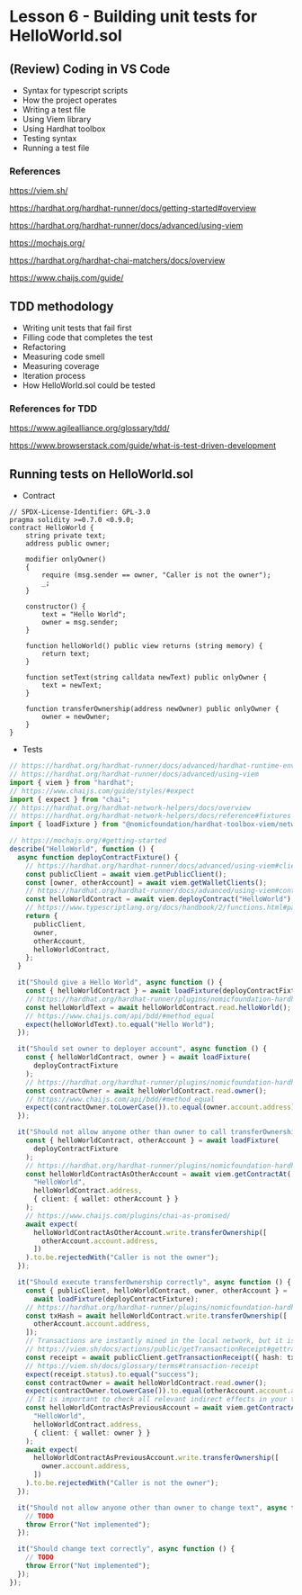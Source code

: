 # Lesson 6 - Building unit tests for HelloWorld.sol

## (Review) Coding in VS Code

* Syntax for typescript scripts
* How the project operates
* Writing a test file
* Using Viem library
* Using Hardhat toolbox
* Testing syntax
* Running a test file

### References

<https://viem.sh/>

<https://hardhat.org/hardhat-runner/docs/getting-started#overview>

<https://hardhat.org/hardhat-runner/docs/advanced/using-viem>

<https://mochajs.org/>

<https://hardhat.org/hardhat-chai-matchers/docs/overview>

<https://www.chaijs.com/guide/>

## TDD methodology

* Writing unit tests that fail first
* Filling code that completes the test
* Refactoring
* Measuring code smell
* Measuring coverage
* Iteration process
* How HelloWorld.sol could be tested

### References for TDD

<https://www.agilealliance.org/glossary/tdd/>

<https://www.browserstack.com/guide/what-is-test-driven-development>

## Running tests on HelloWorld.sol

* Contract

```solidity
// SPDX-License-Identifier: GPL-3.0
pragma solidity >=0.7.0 <0.9.0;
contract HelloWorld {
    string private text;
    address public owner;

    modifier onlyOwner()
    {
        require (msg.sender == owner, "Caller is not the owner");
        _;
    }

    constructor() {
        text = "Hello World";
        owner = msg.sender;
    }

    function helloWorld() public view returns (string memory) {
        return text;
    }

    function setText(string calldata newText) public onlyOwner {
        text = newText;
    }
    
    function transferOwnership(address newOwner) public onlyOwner {
        owner = newOwner;
    }
}
```

* Tests

```typescript
// https://hardhat.org/hardhat-runner/docs/advanced/hardhat-runtime-environment
// https://hardhat.org/hardhat-runner/docs/advanced/using-viem
import { viem } from "hardhat";
// https://www.chaijs.com/guide/styles/#expect
import { expect } from "chai";
// https://hardhat.org/hardhat-network-helpers/docs/overview
// https://hardhat.org/hardhat-network-helpers/docs/reference#fixtures
import { loadFixture } from "@nomicfoundation/hardhat-toolbox-viem/network-helpers";

// https://mochajs.org/#getting-started
describe("HelloWorld", function () {
  async function deployContractFixture() {
    // https://hardhat.org/hardhat-runner/docs/advanced/using-viem#clients
    const publicClient = await viem.getPublicClient();
    const [owner, otherAccount] = await viem.getWalletClients();
    // https://hardhat.org/hardhat-runner/docs/advanced/using-viem#contracts
    const helloWorldContract = await viem.deployContract("HelloWorld");
    // https://www.typescriptlang.org/docs/handbook/2/functions.html#parameter-destructuring
    return {
      publicClient,
      owner,
      otherAccount,
      helloWorldContract,
    };
  }

  it("Should give a Hello World", async function () {
    const { helloWorldContract } = await loadFixture(deployContractFixture);
    // https://hardhat.org/hardhat-runner/plugins/nomicfoundation-hardhat-viem#contracts
    const helloWorldText = await helloWorldContract.read.helloWorld();
    // https://www.chaijs.com/api/bdd/#method_equal
    expect(helloWorldText).to.equal("Hello World");
  });

  it("Should set owner to deployer account", async function () {
    const { helloWorldContract, owner } = await loadFixture(
      deployContractFixture
    );
    // https://hardhat.org/hardhat-runner/plugins/nomicfoundation-hardhat-viem#contracts
    const contractOwner = await helloWorldContract.read.owner();
    // https://www.chaijs.com/api/bdd/#method_equal
    expect(contractOwner.toLowerCase()).to.equal(owner.account.address);
  });

  it("Should not allow anyone other than owner to call transferOwnership", async function () {
    const { helloWorldContract, otherAccount } = await loadFixture(
      deployContractFixture
    );
    // https://hardhat.org/hardhat-runner/plugins/nomicfoundation-hardhat-viem#retrieving-an-existing-contract
    const helloWorldContractAsOtherAccount = await viem.getContractAt(
      "HelloWorld",
      helloWorldContract.address,
      { client: { wallet: otherAccount } }
    );
    // https://www.chaijs.com/plugins/chai-as-promised/
    await expect(
      helloWorldContractAsOtherAccount.write.transferOwnership([
        otherAccount.account.address,
      ])
    ).to.be.rejectedWith("Caller is not the owner");
  });

  it("Should execute transferOwnership correctly", async function () {
    const { publicClient, helloWorldContract, owner, otherAccount } =
      await loadFixture(deployContractFixture);
    // https://hardhat.org/hardhat-runner/plugins/nomicfoundation-hardhat-viem#contracts
    const txHash = await helloWorldContract.write.transferOwnership([
      otherAccount.account.address,
    ]);
    // Transactions are instantly mined in the local network, but it is important to remember to await for confirmations when using a public network
    // https://viem.sh/docs/actions/public/getTransactionReceipt#gettransactionreceipt
    const receipt = await publicClient.getTransactionReceipt({ hash: txHash });
    // https://viem.sh/docs/glossary/terms#transaction-receipt
    expect(receipt.status).to.equal("success");
    const contractOwner = await helloWorldContract.read.owner();
    expect(contractOwner.toLowerCase()).to.equal(otherAccount.account.address);
    // It is important to check all relevant indirect effects in your tests
    const helloWorldContractAsPreviousAccount = await viem.getContractAt(
      "HelloWorld",
      helloWorldContract.address,
      { client: { wallet: owner } }
    );
    await expect(
      helloWorldContractAsPreviousAccount.write.transferOwnership([
        owner.account.address,
      ])
    ).to.be.rejectedWith("Caller is not the owner");
  });

  it("Should not allow anyone other than owner to change text", async function () {
    // TODO
    throw Error("Not implemented");
  });

  it("Should change text correctly", async function () {
    // TODO
    throw Error("Not implemented");
  });
});
```

